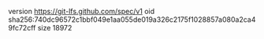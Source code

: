 version https://git-lfs.github.com/spec/v1
oid sha256:740dc96572c1bbf049e1aa055de019a326c2175f1028857a080a2ca49fc72cff
size 18972
